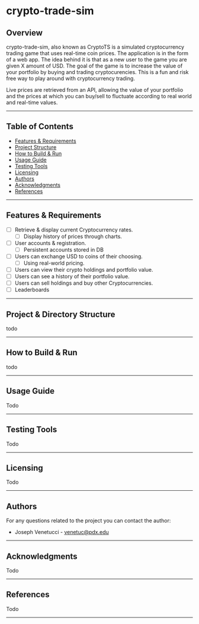 # crypto-trade-sim
## Overview
crypto-trade-sim, also known as CryptoTS is a simulated cryptocurrency trading game that uses real-time coin prices. The application is in the form of a web app. The idea behind it is that as a new user to the game you are given X amount of USD. The goal of the game is to increase the value of your portfolio by buying and trading cryptocurencies. This is a fun and risk free way to play around with cryptocurrency trading.

Live prices are retrieved from an API, allowing the value of your portfolio and the prices at which you can buy/sell to fluctuate according to real world and real-time values.

---

## Table of Contents
- [Features & Requirements](#Features-&-Requirements)
- [Project Structure](#Project-&-Directory-Structure)
- [How to Build & Run](#How-to-Build-&-Run)
- [Usage Guide](#Usage-Guide)
- [Testing Tools](#Testing-Tools)
- [Licensing](#Licensing)
- [Authors](#Authors)
- [Acknowledgments](#Acknowledgments)
- [References](#References)

---

## Features & Requirements
- [ ] Retrieve & display current Cryptocurrency rates.
    - [ ] Display history of prices through charts.
- [ ] User accounts & registration.
    - [ ] Persistent accounts stored in DB
- [ ] Users can exchange USD to coins of their choosing.
    - [ ] Using real-world pricing.
- [ ] Users can view their crypto holdings and portfolio value.
- [ ] Users can see a history of their portfolio value.
- [ ] Users can sell holdings and buy other Cryptocurrencies.
- [ ] Leaderboards

---

## Project & Directory Structure
todo

---

## How to Build & Run
todo

---

## Usage Guide
Todo

---

## Testing Tools
Todo

---

## Licensing
Todo

---

## Authors
For any questions related to the project you can contact the author:
- Joseph Venetucci - <venetuc@pdx.edu>

---

## Acknowledgments
Todo

---

## References
Todo

---